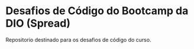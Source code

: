 # Desafios de Código do Bootcamp da DIO (Spread)
Repositorio destinado para os desafios de código do curso.
